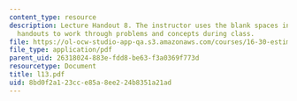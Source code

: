 ```yaml
---
content_type: resource
description: Lecture Handout 8. The instructor uses the blank spaces in these lecture
  handouts to work through problems and concepts during class.
file: https://ol-ocw-studio-app-qa.s3.amazonaws.com/courses/16-30-estimation-and-control-of-aerospace-systems-spring-2004/8bd0f2a123cce85a8ee224b8351a21ad_l13.pdf
file_type: application/pdf
parent_uid: 26318024-883e-fdd8-be63-f3a0369f773d
resourcetype: Document
title: l13.pdf
uid: 8bd0f2a1-23cc-e85a-8ee2-24b8351a21ad
---
```

